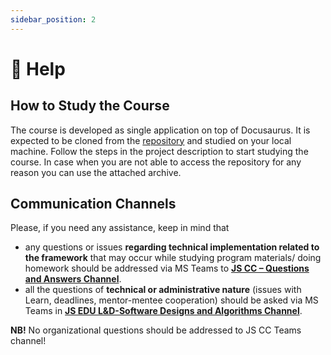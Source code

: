 ```yaml
---
sidebar_position: 2
---
```


# 📍 Help

## How to Study the Course

The course is developed as single application on top of Docusaurus. It is expected to be cloned from the [repository](https://git.epam.com/viktor_soroka/software-designs-and-algorithms) and studied on your local machine. Follow the steps in the project description to start studying the course. In case when you are not able to access the repository for any reason you can use the attached archive.

## Communication Channels

Please, if you need any assistance, keep in mind that
- any questions or issues **regarding technical implementation related to the framework** that may occur while studying program materials/ doing homework should be addressed via MS Teams to [**JS CC – Questions and Answers Channel**](https://teams.microsoft.com/l/channel/19%3a9855536e8f27429fa11d75dea714c89f%40thread.skype/Questions%2520-%2520Answers?groupId=b64d3218-9697-4b44-9a31-4ee6742d213a&tenantId=b41b72d0-4e9f-4c26-8a69-f949f367c91d).
- all the questions of **technical or administrative nature** (issues with Learn, deadlines, mentor-mentee cooperation) should be asked via MS Teams in [**JS EDU L&D-Software Designs and Algorithms Channel**](https://teams.microsoft.com/l/channel/19%3a235969001ac1448bb4b3349511cc7a41%40thread.skype/Software%2520Designs%2520and%2520Algorithms?groupId=a91a4b92-98b1-4d0d-9e21-bd706bd68ed5&tenantId=b41b72d0-4e9f-4c26-8a69-f949f367c91d).

**NB!** No organizational questions should be addressed to JS CC Teams channel!
